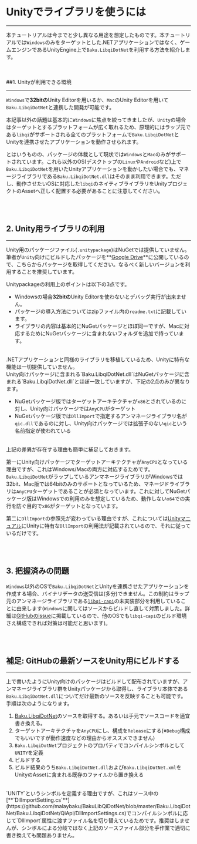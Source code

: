 # Unityでライブラリを使うには
- - -

本チュートリアルは今までと少し異なる用途を想定したものです。本チュートリアルでは`Windows`のみをターゲットとした.NETアプリケーションではなく、ゲームエンジンであるUnityEngine上で`Baku.LibqiDotNet`を利用する方法を紹介します。

<br/><br/>
##1. Unityが利用できる環境
- - -
`Windows`で**32bitの**Unity Editorを用いるか、`Mac`のUnity Editorを用いて`Baku.LibqiDotNet`と連携した開発が可能です。

本記事以外の話題は基本的に`Windows`に焦点を絞ってきましたが、`Unity`の場合はターゲットとするプラットフォームが広く取れるため、原理的にはラップ元である`libqi`がサポートされる全てのプラットフォームで`Baku.LibqiDotNet`とUnityを連携させたアプリケーションを動作させられます。

とはいうものの、パッケージの体裁として現状では`Windows`と`Mac`のみがサポートされています。これら以外のOS(デスクトップの`Linux`や`Android`など)上で`Baku.LibqiDotNet`を用いたUnityアプリケーションを動かしたい場合でも、マネージライブラリである`Baku.LibqiDotNet.dll`はそのまま利用できます。ただし、動作させたいOSに対応した`libqi`のネイティブライブラリをUnityプロジェクトのAssetへ正しく配置する必要があることに注意してください。


<br/><br/>
## 2. Unity用ライブラリの利用
- - - 

Unity用のパッケージファイル(`.unitypackage`)はNuGetでは提供していません。筆者が`Unity`向けにビルドしたパッケージを**[Google Drive](https://drive.google.com/folderview?id=0BzVgwIMLJboJeWJmaFZ3Q25ENjQ&usp=sharing)**に公開しているので、こちらからパッケージを取得してください。なるべく新しいバージョンを利用することを推奨しています。

Unitypackageの利用上のポイントは以下の3点です。

- Windowsの場合**32bitの**Unity Editorを使わないとデバッグ実行が出来ません。
- パッケージの導入方法についてはzipファイル内の`readme.txt`に記載しています。
- ライブラリの内容は基本的にNuGetパッケージとほぼ同一ですが、Macに対応するためにNuGetパッケージに含まれないフォルダを追加で持っています。

<br/>
.NETアプリケーションと同様のライブラリを移植しているため、Unityに特有な機能は一切提供していません。


<br/>
Unity向けパッケージに含まれる`Baku.LibqiDotNet.dll`はNuGetパッケージに含まれる`Baku.LibqiDotNet.dll`とほぼ一致していますが、下記の2点のみが異なります。

- NuGetパッケージ版ではターゲットアーキテクチャが`x86`とされているのに対し、Unity向けパッケージでは`AnyCPU`がターゲット
- NuGetパッケージ版では`DllImport`で指定するアンマネージライブラリ名が`qic.dll`であるのに対し、Unity向けパッケージでは拡張子のない`qic`という名前指定が使われている

<br/>
上記の差異が存在する理由も簡単に補足しておきます。

第一にUnity向けパッケージでターゲットアーキテクチャが`AnyCPU`となっている理由ですが、これはWindows/Macの両方に対応するためです。`Baku.LibqiDotNet`がラップしているアンマネージライブラリがWindowsでは32bit、Mac版では64bitのみのサポートとなっているため、マネージドライブラリは`AnyCPU`ターゲットであることが必須となっています。これに対してNuGetパッケージ版はWindowsでの利用のみを想定しているため、動作しない`x64`での実行を防ぐ目的で`x86`がターゲットとなっています。

第二に`DllImport`の参照先が変わっている理由ですが、これについては[Unityマニュアル](http://docs.unity3d.com/ja/current/Manual/PluginsForDesktop.html)にUnityに特有な`DllImport`の利用法が記載されているので、それに従っているだけです。


<br/><br/>
## 3. 把握済みの問題

`Windows`以外のOSで`Baku.LibqiDotNet`とUnityを連携させたアプリケーションを作成する場合、バイナリデータの送受信は(多分)できません。この制約はラップ元のアンマネージライブラリである[`libqi-capi`](https://github.com/aldebaran/libqi-capi)の未実装部分を利用していることに由来します(`Windows`に関してはソースからビルドし直して対策しました。詳細は[GitHubのissue](https://github.com/malaybaku/BakuLibQiDotNet/issues/1)に掲載しているので、他のOSでも`libqi-capi`のビルド環境さえ構成できれば対策は可能だと思います)。



<br/><br/>
## 補足: GitHubの最新ソースをUnity用にビルドする
- - - 
上で書いたようにUnity向けのパッケージはビルドして配布されていますが、アンマネージライブラリ群をUnityパッケージから取得し、ライブラリ本体である`Baku.LibqiDotNet.dll`についてだけ最新のソースを反映することも可能です。手順は次のようになります。

1. [Baku.LibqiDotNet](https://github.com/malaybaku/BakuLibQiDotNet)のソースを取得する。あるいは手元でソースコードを適宜書き換える。
2. ターゲットアーキテクチャを`AnyCPU`にし、構成を`Release`にする(※`Debug`構成でもいいですが動作速度などの理由からオススメできません)
3. `Baku.LibqiDotNet`プロジェクトのプロパティでコンパイルシンボルとして`UNITY`を定義
4. ビルドする
5. ビルド結果のうち`Baku.LibqiDotNet.dll`および`Baku.LibqiDotNet.xml`をUnityのAssetに含まれる既存のファイルから置き換える

<br/>
`UNITY`というシンボルを定義する理由ですが、これはソース中の[**`DllImportSetting.cs`**](https://github.com/malaybaku/BakuLibQiDotNet/blob/master/Baku.LibqiDotNet/Baku.LibqiDotNet/QiApi/DllImportSettings.cs)でコンパイルシンボルに応じて`DllImport`属性に渡すファイル名を切り替えているためです。推奨はしませんが、シンボルによる分岐ではなく上記のソースファイル部分を手作業で適切に書き換えても問題ありません。

